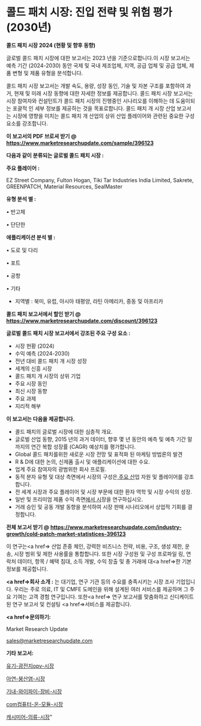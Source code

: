 # 콜드 패치 시장: 진입 전략 및 위험 평가(2030년)

<strong>콜드 패치 시장 2024 (현황 및 향후 동향)</strong>

글로벌 콜드 패치 시장에 대한 보고서는 2023 년을 기준으로합니다.이 시장 보고서는 예측 기간 (2024-2030) 동안 국제 및 국내 제조업체, 지역, 공급 업체 및 공급 업체, 제품 변형 및 제품 유형을 분석합니다.

콜드 패치 시장 보고서는 개발 속도, 용량, 성장 동인, 기술 및 자본 구조를 포함하여 과거, 현재 및 미래 시장 동향에 대한 자세한 정보를 제공합니다. 콜드 패치 시장 보고서는 시장 참여자와 컨설턴트가 콜드 패치 시장의 진행중인 시나리오를 이해하는 데 도움이되는 포괄적 인 세부 정보를 제공하는 것을 목표로합니다. 콜드 패치 개 시장 산업 보고서는 시장에 영향을 미치는 콜드 패치 개 산업의 상위 산업 플레이어와 관련된 중요한 구성 요소를 강조합니다.



<strong>이 보고서의 PDF 브로셔 받기 @ <a href=https://www.marketresearchupdate.com/sample/396123>https://www.marketresearchupdate.com/sample/396123</a></strong>



<strong>다음과 같이 분류되는 글로벌 콜드 패치 시장 :</strong>



<strong>주요 플레이어 :</strong>

EZ Street Company, Fulton Hogan, Tiki Tar Industries India Limited, Sakrete, GREENPATCH, Material Resources, SealMaster



<strong>유형 분석 별 :</strong>

• 반고체

• 단단한



<strong>애플리케이션 분석 별 :</strong>

• 도로 및 다리

• 포트

• 공항

• 기타

<ul>
  <li>지역별 : 북미, 유럽, 아시아 태평양, 라틴 아메리카, 중동 및 아프리카</li>
</ul>


<strong>콜드 패치 보고서에서 할인 받기 @ <a href=https://www.marketresearchupdate.com/discount/396123>https://www.marketresearchupdate.com/discount/396123</a></strong>



<strong>글로벌 콜드 패치 시장 보고서에서 강조된 주요 구성 요소 :</strong>
<ul>
  <li>시장 현황 (2024)</li>
  <li>수익 예측 (2024-2030)</li>
  <li>전년 대비 콜드 패치 개 시장 성장</li>
  <li>세계의 신흥 시장</li>
  <li>콜드 패치 개 시장의 상위 기업</li>
  <li>주요 시장 동인</li>
  <li>최신 시장 동향</li>
  <li>주요 과제</li>
  <li>지리적 해부</li>
</ul>


<strong>이 보고서는 다음을 제공합니다.</strong>
<ul>
  <li>콜드 패치의 글로벌 시장에 대한 심층적 개요.</li>
  <li>글로벌 산업 동향, 2015 년의 과거 데이터, 향후 몇 년 동안의 예측 및 예측 기간 말까지의 연간 복합 성장률 (CAGR) 예상치를 평가합니다.</li>
  <li>Global 콜드 패치를위한 새로운 시장 전망 및 표적화 된 마케팅 방법론의 발견</li>
  <li>R &amp; D에 대한 논의, 신제품 출시 및 애플리케이션에 대한 수요.</li>
  <li>업계 주요 참여자의 광범위한 회사 프로필.</li>
  <li>동적 분자 유형 및 대상 측면에서 시장의 구성은<a href=> 주요 산</a>업 자원 및 플레이어를 강조합니다.</li>
  <li>전 세계 시장과 주요 플레이어 및 시장 부문에 대한 환자 역학 및 시장 수익의 성장.</li>
  <li>일반 및 프리미엄 제품 수익 측면<a href=>에서 시</a>장을 연구하십시오.</li>
  <li>거래 승인 및 공동 개발 동향을 분석하여 시장 판매 시나리오에서 상업적 기회를 결정합니다.</li>
</ul>



<strong>전체 보고서 받기 @ <a href=https://www.marketresearchupdate.com/industry-growth/cold-patch-market-statistices-396123>https://www.marketresearchupdate.com/industry-growth/cold-patch-market-statistices-396123</a></strong>

이 연구는<a href=> 산업 존중</a> 체인, 강력한 비즈니스 전략, 비용, 구조, 생성 제한, 운송, 시장 범위 및 제한 사용률을 통합합니다. 또한 시장 구성원 및 구성 프로파일 링, 연락처 데이터, 항목 / 혜택 침대, 소득 개발, 수익 창출 및 총 거래에 대<a href=>한 기본 </a>정보를 제공합니다.



<strong><a href=>회사 소</a>개 :</strong>
는 대기업, 연구 기관 등의 수요를 충족시키는 시장 조사 기업입니다. 우리는 주로 의료, IT 및 CMFE 도메인을 위해 설계된 여러 서비스를 제공하며 그 주요 기여는 고객 경험 연구입니다. 또한<a href=> 연구 보</a>고서를 맞춤화하고 신디케이트 된 연구 보고서 및 컨설팅 <a href=>서비스</a>를 제공합니다.



<strong><a href=>문의하기:</a></strong>

Market Research Update

sales@marketresearchupdate.com



<strong>기타 보고서:</strong>

<a href=https://www.linkedin.com/pulse/유기-광전지opv-시장-세분화-연구-및-목표-고객2029년-market-matrix-musings-analysis/>유기-광전지opv-시장</a>

<a href=https://www.linkedin.com/pulse/아연-붕산염-시장-진입-전략-및-위험-평가2029년-consumer-connection-compendium-ana-tuxhf/>아연-붕산염-시장</a>

<a href=https://www.linkedin.com/pulse/기내-와이파이-장비-시장-동향-및-성장-전망-analytics-alchemy-360-analysis-gv2jf/>기내-와이파이-장비-시장</a>

<a href=https://www.linkedin.com/pulse/com컴퓨터-온-모듈-시장-규모-및-성장-2023-analytics-alchemy-360-analysis-a6tjf/>com컴퓨터-온-모듈-시장</a>

<a href=https://www.linkedin.com/pulse/캐시미어-의류-시장-경쟁-분석-및-성장-잠재력-2029-survey-savvy-insights-360-analysis-vrd4f/>캐시미어-의류-시장</a>"
